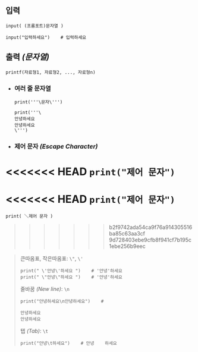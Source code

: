 ## 입력
`input( (프롬포트)문자열 )`
```angular2html
input("입력하세요")    # 입력하세요
```

## 출력 *(문자열)*
`printf(자료형1, 자료형2, ..., 자료형n)`

+ ### 여러 줄 문자열
  `print('''\문자\''')`
  ```angular2html
  print('''\
  안녕하세요 
  안녕하세요
  \''')
  ```

+ ### 제어 문자 *(Escape Character)*
<<<<<<< HEAD
  `print("제어 문자")`
=======
<<<<<<< HEAD
  `print("제어 문자")`
=======
  `print( ＼제어 문자 )`
>>>>>>> b2f9742ada54ca9f76a914305516ba85c63aa3cf
>>>>>>> 9d728403ebe9cfb8f941cf7b195c1ebe256b9eec
  
  >큰따옴표, 작은따옴표: `\"`, `\'`
  >```
  >print(" \'안녕\'하세요 ")    # '안녕'하세요
  >print(" \"안녕\"하세요 ")    # '안녕'하세요
  >```
  >
  >줄바꿈 *(New line)*: `\n`
  >```
  >print("안녕하세요\n안녕하세요")    #
  >
  >안녕하세요
  >안녕하세요
  >```
  >
  >탭 *(Tab)*: `\t`
  >```
  >print("안녕\t하세요")    # 안녕    하세요
  >```